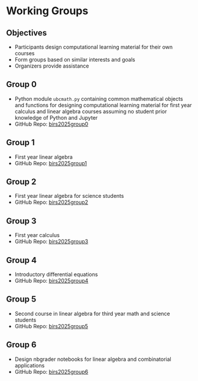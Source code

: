 # Working Groups

## Objectives

* Participants design computational learning material for their own courses
* Form groups based on similar interests and goals
* Organizers provide assistance

## Group 0

* Python module `ubcmath.py` containing common mathematical objects and functions for designing computational learning material for first year calculus and linear algebra courses assuming no student prior knowledge of Python and Jupyter 
* GitHub Repo: [birs2025group0](https://github.com/CTLMath/birs2025group0)

## Group 1

* First year linear algebra
* GitHub Repo: [birs2025group1](https://github.com/CTLMath/birs2025group1)

## Group 2

* First year linear algebra for science students
* GitHub Repo: [birs2025group2](https://github.com/CTLMath/birs2025group2)

## Group 3

* First year calculus
* GitHub Repo: [birs2025group3](https://github.com/CTLMath/birs2025group3)

## Group 4

* Introductory differential equations
* GitHub Repo: [birs2025group4](https://github.com/CTLMath/birs2025group4)

## Group 5

* Second course in linear algebra for third year math and science students
* GitHub Repo: [birs2025group5](https://github.com/CTLMath/birs2025group5)

## Group 6

* Design nbgrader notebooks for linear algebra and combinatorial applications
* GitHub Repo: [birs2025group6](https://github.com/CTLMath/birs2025group6)
